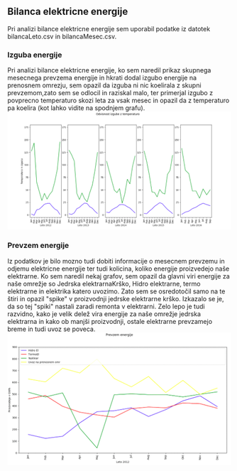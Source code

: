 ## Bilanca elektricne energije

Pri analizi bilance elektricne energije sem uporabil podatke iz datotek bilancaLeto.csv in	bilancaMesec.csv.

### Izguba energije
Pri analizi bilance elektricne energije, ko sem naredil prikaz skupnega mesecnega prevzema energije in hkrati dodal izgubo energije na prenosnem omrezju, sem opazil da izguba ni nic koelirala z skupni prevzemom,zato sem se odlocil in raziskal malo, ter primerjal izgubo z povprecno temperaturo skozi leta za vsak mesec in opazil da z temperaturo pa koelira (kot lahko vidite na spodnjem grafu). 
![alt text](bilanca_elek_energije/img/odvisnostIzgubeZTemp.png)

### Prevzem energije

Iz podatkov je bilo mozno tudi dobiti informacije o mesecnem prevzemu in odjemu elektricne energije ter tudi kolicina, koliko energije proizvedejo naše elektrarne. Ko sem naredil nekaj grafov, sem opazil da glavni viri energije za naše omrežje so Jedrska elektrarnaKrško, Hidro elektrarne, termo elektrarne in elektrika katero uvozimo. Zato sem se osredotočil samo na te štiri in opazil "spike" v proizvodnji jedrske elektrarne krško. Izkazalo se je, da so tej "spiki" nastali zaradi remonta v elektrarni. Zelo lepo je tudi razvidno, kako je velik delež vira energije za naše omrežje jedrska elektrarna in kako ob manjši proizvodnji, ostale elektrarne prevzamejo breme in tudi uvoz se poveca.
![alt text](bilanca_elek_energije/img/spremembaProizvodnje.gif)




